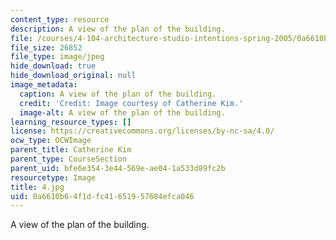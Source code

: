 ```yaml
---
content_type: resource
description: A view of the plan of the building.
file: /courses/4-104-architecture-studio-intentions-spring-2005/0a6610b64f1dfc41651957684efca046_4.jpg
file_size: 26852
file_type: image/jpeg
hide_download: true
hide_download_original: null
image_metadata:
  caption: A view of the plan of the building.
  credit: 'Credit: Image courtesy of Catherine Kim.'
  image-alt: A view of the plan of the building.
learning_resource_types: []
license: https://creativecommons.org/licenses/by-nc-sa/4.0/
ocw_type: OCWImage
parent_title: Catherine Kim
parent_type: CourseSection
parent_uid: bfe6e354-3e44-569e-ae04-1a533d89fc2b
resourcetype: Image
title: 4.jpg
uid: 0a6610b6-4f1d-fc41-6519-57684efca046
---
```

A view of the plan of the building.